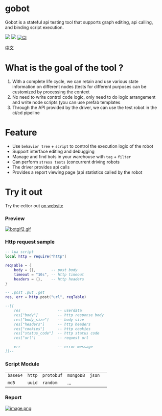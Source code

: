 # gobot
Gobot is a stateful api testing tool that supports graph editing, api calling, and binding script execution.

[![](https://img.shields.io/badge/%E6%96%87%E6%A1%A3-Doc-2ca5e0?style=flat&logo=github)](https://pojol.gitee.io/gobot/#/)
[![](https://img.shields.io/badge/Trello-Todo-2ca5e0?style=flat&logo=trello)](https://trello.com/b/8eDZ6h7n/)
[![CI](https://github.com/pojol/gobot/actions/workflows/dockerimage.yml/badge.svg?branch=develop)](https://github.com/pojol/gobot/actions/workflows/dockerimage.yml)

[中文](https://github.com/pojol/gobot/blob/master/README_CN.md)

# What is the goal of the tool ?
1. With a complete life cycle, we can retain and use various state information on different nodes (tests for different purposes can be customized by processing the context
2. No need to write control code logic, only need to do logic arrangement and write node scripts (you can use prefab templates
3. Through the API provided by the driver, we can use the test robot in the ci/cd pipeline

# Feature
* Use `behavior tree` + `script` to control the execution logic of the robot
* Support interface editing and debugging
* Manage and find bots in your warehouse with `tag` + `filter`
* Can perform `stress tests` (concurrent driving robots
* The driver provides api calls
* Provides a report viewing page (api statistics called by the robot

# Try it out
Try the editor out [on website](http://123.60.17.61:7777)


### Preview
[![botgif2.gif](https://i.postimg.cc/SNKQG50m/botgif2.gif)](https://www.bilibili.com/video/BV1sS4y1z7Dg?share_source=copy_web)

### Http request sample
```lua
-- lua script
local http = require("http")

reqTable = {
    body = {},       -- post body
    timeout = "10s", -- http timeout
    headers = {},    -- http headers
}

-- .post .put .get
res, err = http.post("url", reqTable)

--[[
    res                 -- userdata
    res["body"]         -- http response body
    res["body_size"]    -- body size
    res["headers"]      -- http headers
    res["cookies"]      -- http cookies
    res["status_code"]  -- http status code
    res["url"]          -- request url

    err                 -- error message
]]--
```

### Script Module
|||||||
|-|-|-|-|-|-|
|`base64`|`http`|`protobuf`|`mongoDB`|`json`|
|`md5`|`uuid`|`random`|...|

### Report
[![image.png](https://i.postimg.cc/4d3TTrvf/image.png)](https://postimg.cc/yJ2Gmprt)